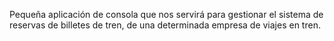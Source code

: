Pequeña aplicación de consola que nos servirá para gestionar el sistema de reservas de billetes de tren, de una determinada empresa de viajes en tren.